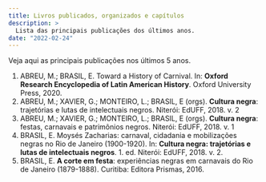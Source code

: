 ```yaml
---
title: Livros publicados, organizados e capítulos
description: >
  Lista das principais publicações dos últimos anos.
date: "2022-02-24"
---
```

Veja aqui as principais publicações nos últimos 5 anos.

1. ABREU, M.; BRASIL, E. Toward a History of Carnival. In: **Oxford Research Encyclopedia of Latin American History**. Oxford University Press, 2020.
2. ABREU, M.; XAVIER, G.; MONTEIRO, L.; BRASIL, E (orgs). **Cultura negra**: trajetórias e lutas de intelectuais negros. Niterói: EdUFF, 2018. v. 2
3. ABREU, M.; XAVIER, G.; MONTEIRO, L.; BRASIL, E (orgs). **Cultura negra**: festas, carnavais e patrimônios negros. Niterói: EdUFF, 2018. v. 1
4. BRASIL, E. Moysés Zacharias: carnaval, cidadania e mobilizações negras no Rio de Janeiro (1900-1920). In: **Cultura negra: trajetórias e lutas de intelectuais negros**. 1. ed. Niterói: EdUFF, 2018. v. 2. 
5. BRASIL, E. **A corte em festa**: experiências negras em carnavais do Rio de Janeiro (1879-1888). Curitiba: Editora Prismas, 2016. 
